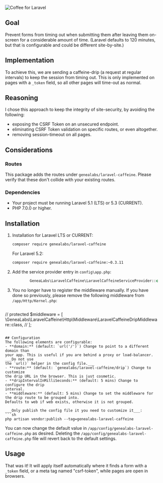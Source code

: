 ![Coffee for Laravel](https://github.com/GeneaLabs/laravel-caffeine/blob/master/caffeine.jpg)

## Goal
Prevent forms from timing out when submitting them after leaving them on-screen
 for a considerable amount of time. (Laravel defaults to 120 minutes, but that
 is configurable and could be different site-by-site.)

## Implementation
To achieve this, we are sending a caffeine-drip (a request at regular intervals)
 to keep the session from timing out.
This is only implemented on pages with a `_token` field, so all other pages will
 time-out as normal.

## Reasoning
I chose this approach to keep the integrity of site-security, by avoiding the
 following:
- exposing the CSRF Token on an unsecured endpoint.
- eliminating CSRF Token validation on specific routes, or even altogether.
- removing session-timeout on all pages.

## Considerations
### Routes
This package adds the routes under `genealabs/laravel-caffeine`. Please verify
 that these don't collide with your existing routes.

### Dependencies
- Your project must be running Laravel 5.1 (LTS) or 5.3 (CURRENT).
- PHP 7.0.0 or higher.

## Installation
1. Installation for Laravel LTS or CURRENT:
   ```sh
   composer require genealabs/laravel-caffeine
   ```

   For Laravel 5.2:
   ```sh
   composer require genealabs/laravel-caffeine:~0.3.11
   ```

2. Add the service provider entry in `config\app.php`:
   ```php
           GeneaLabs\LaravelCaffeine\LaravelCaffeineServiceProvider::class,
   ```

3. You no longer have to register the middleware manually. If you have done so
   previously, please remove the following middleware from `/app/Http/Kernel.php`:
   ```php
//       protected $middleware = [
           \GeneaLabs\LaravelCaffeine\Http\Middleware\LaravelCaffeineDripMiddleware::class,
//       ];
   ```

## Configuration
The following elements are configurable:
- **domain:** (default: `url('/')`) Change to point to a different domain than
 your app. This is useful if you are behind a proxy or load-balancer. ___Do not use
 the `url()` helper in the config file.___
- **route:** (default: `genealabs/laravel-caffeine/drip`) Change to customize
 the drip URL in the browser. This is just cosmetic.
- **dripIntervalInMilliSeconds:** (default: 5 mins) Change to configure the drip
 interval.
- **middleware:** (default: 5 mins) Change to set the middleware for the drip route to be grouped into.
 Defaults to web if web exists, otherwise it is not grouped.

___Only publish the config file it you need to customize it___:
```sh
php artisan vendor:publish --tag=genealabs-laravel-caffeine
```

You can now change the default value in `/app/config/genealabs-laravel-caffeine.php` as desired. Deleting the
`/app/config/genealabs-laravel-caffeine.php` file will revert back to the default settings.

## Usage
That was it! It will apply itself automatically where it finds a form with a `_token` field, or a meta tag named
 "csrf-token", while pages are open in browsers.
